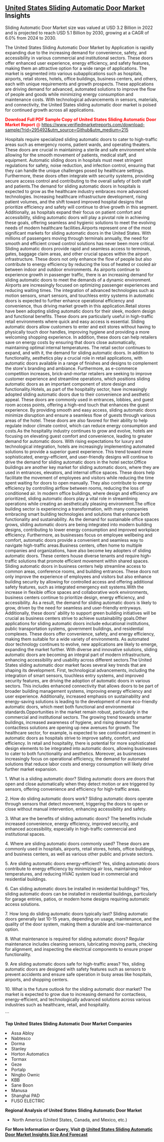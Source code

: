 <h2><a href="https://www.verifiedmarketreports.com/download-sample/?rid=295492&amp;utm_source=Github&amp;utm_medium=215" target="_blank">United States Sliding Automatic Door Market</a> Insights</h2><p>Sliding Automatic Door Market size was valued at USD 3.2 Billion in 2022 and is projected to reach USD 5.1 Billion by 2030, growing at a CAGR of 6.0% from 2024 to 2030.</p><p><p>The United States Sliding Automatic Door Market by Application is rapidly expanding due to the increasing demand for convenience, safety, and accessibility in various commercial and institutional sectors. These doors offer enhanced user experience, energy efficiency, and safety features, making them an attractive option for a wide range of applications. The market is segmented into various subapplications such as hospitals, airports, retail stores, hotels, office buildings, business centers, and others, each with unique requirements and growth prospects. These applications are driving demand for advanced, automated solutions to improve the flow of people and goods while minimizing energy consumption and maintenance costs. With technological advancements in sensors, materials, and connectivity, the United States sliding automatic door market is poised for continued growth across all applications. <p><span class=""><span style="color: #ff0000;"><strong>Download Full PDF Sample Copy of United States Sliding Automatic Door Market Report</strong> @ </span><a href="https://www.verifiedmarketreports.com/download-sample/?rid=295492&amp;utm_source=Github&amp;utm_medium=215" target="_blank">https://www.verifiedmarketreports.com/download-sample/?rid=295492&amp;utm_source=Github&amp;utm_medium=215</a></span></p>Hospitals require specialized sliding automatic doors to cater to high-traffic areas such as emergency rooms, patient wards, and operating theaters. These doors are crucial in maintaining a sterile and safe environment while allowing for the smooth movement of patients, medical staff, and equipment. Automatic sliding doors in hospitals must meet stringent regulations for safety, noise reduction, and infection control, ensuring that they can handle the unique challenges posed by healthcare settings. Furthermore, these doors often integrate with security systems, providing secure access control and contributing to the overall safety of both staff and patients.The demand for sliding automatic doors in hospitals is expected to grow as the healthcare industry embraces more advanced technologies. Increasing healthcare infrastructure development, rising patient volumes, and the shift toward improved hospital designs that prioritize efficiency and safety will continue to drive growth in this segment. Additionally, as hospitals expand their focus on patient comfort and accessibility, sliding automatic doors will play a pivotal role in achieving these goals, offering seamless and hygienic solutions to meet the evolving needs of modern healthcare facilities.Airports represent one of the most significant markets for sliding automatic doors in the United States. With millions of passengers moving through terminals annually, the need for smooth and efficient crowd control solutions has never been more critical. Sliding automatic doors provide rapid and seamless access to terminals, gates, baggage claim areas, and other crucial spaces within the airport infrastructure. These doors not only enhance the flow of people but also contribute to energy efficiency by reducing the loss of heated or cooled air between indoor and outdoor environments. As airports continue to experience growth in passenger traffic, there is an increasing demand for sliding automatic doors to meet the demands of a dynamic environment. Airports are increasingly focused on optimizing passenger experiences and reducing waiting times. The integration of advanced technologies such as motion sensors, smart sensors, and touchless entry systems in automatic doors is expected to further enhance operational efficiency and convenience, thus driving market growth in this application.Retail stores have been adopting sliding automatic doors for their sleek, modern design and functional benefits. These doors are particularly useful in high-traffic retail environments where quick and easy access is essential. Sliding automatic doors allow customers to enter and exit stores without having to physically touch door handles, improving hygiene and providing a more welcoming shopping experience. In addition, these doors can help retailers save on energy costs by ensuring that doors close automatically, maintaining optimal internal temperatures. The retail sector continues to expand, and with it, the demand for sliding automatic doors. In addition to functionality, aesthetics play a crucial role in retail applications, with automatic doors available in a range of finishes and designs to complement the store's branding and ambiance. Furthermore, as e-commerce competition increases, brick-and-mortar retailers are seeking to improve customer experience and streamline operations, which positions sliding automatic doors as an important component of store design and functionality.Hotels, as part of the hospitality sector, have increasingly adopted sliding automatic doors due to their convenience and aesthetic appeal. These doors are commonly used in entrances, lobbies, and guest room access points, offering a high-end touch that enhances the guest experience. By providing smooth and easy access, sliding automatic doors minimize disruption and ensure a seamless flow of guests through various areas of the hotel. These doors are also favored for their ability to help regulate indoor climate control, which can reduce energy consumption and costs.As the hospitality industry continues to grow and evolve, hotels are focusing on elevating guest comfort and convenience, leading to greater demand for automatic doors. With rising expectations for luxury and technological integration, hotels are increasingly implementing automated solutions to provide a superior guest experience. This trend toward more sophisticated, energy-efficient, and user-friendly designs will continue to drive the demand for sliding automatic doors in the hotel sector.Office buildings are another key market for sliding automatic doors, where they are used in entrances, elevators, and internal office spaces. These doors help facilitate the movement of employees and visitors while reducing the time spent waiting for doors to open manually. They also contribute to energy efficiency by controlling airflow between rooms, reducing the loss of conditioned air. In modern office buildings, where design and efficiency are prioritized, sliding automatic doors play a vital role in streamlining operations while creating an aesthetically pleasing environment.The office building sector is experiencing a transformation, with many companies embracing smart building technologies and solutions that enhance both functionality and sustainability. As the demand for sustainable office spaces grows, sliding automatic doors are being integrated into modern building designs, contributing to lower energy consumption and improved workplace efficiency. Furthermore, as businesses focus on employee wellbeing and comfort, automatic doors provide a convenient and seamless way to navigate high-traffic areas.Business centers, often home to multiple companies and organizations, have also become key adopters of sliding automatic doors. These centers house diverse tenants and require high-traffic solutions that promote efficient movement within shared spaces. Sliding automatic doors in business centers help streamline access to common areas, conference rooms, and building entrances. These doors not only improve the experience of employees and visitors but also enhance building security by allowing for controlled access and offering additional safety features, such as integrated emergency exit systems.With the increase in flexible office spaces and collaborative work environments, business centers continue to prioritize design, energy efficiency, and accessibility. As a result, the demand for sliding automatic doors is likely to grow, driven by the need for seamless and user-friendly entryways. Additionally, these doors' ability to support green building initiatives will be crucial as business centers strive to achieve sustainability goals.Other applications for sliding automatic doors include educational institutions, public transportation systems, government buildings, and residential complexes. These doors offer convenience, safety, and energy efficiency, making them suitable for a wide variety of environments. As automated door technology continues to evolve, new applications are likely to emerge, expanding the market further. With diverse and innovative solutions, sliding automatic doors are becoming an integral part of modern infrastructure, enhancing accessibility and usability across different sectors.The United States sliding automatic door market faces several key trends that are shaping its development. First, technological advancements, including the integration of smart sensors, touchless entry systems, and improved security features, are driving the adoption of automatic doors in various sectors. This includes enhanced connectivity that allows doors to be part of broader building management systems, improving energy efficiency and user experience. Additionally, increased emphasis on sustainability and energy-saving solutions is leading to the development of more eco-friendly automatic doors, which meet both functional and environmental standards.Opportunities in the market remain robust, particularly in the commercial and institutional sectors. The growing trend towards smarter buildings, increased awareness of hygiene, and rising demand for contactless solutions are opening up new avenues for growth. The healthcare sector, for example, is expected to see continued investment in automatic doors as hospitals strive to improve safety, comfort, and efficiency. In retail and hospitality, there is potential for more sophisticated design elements to be integrated into automatic doors, allowing businesses to cater to both functionality and aesthetics. Moreover, as businesses increasingly focus on operational efficiency, the demand for automated solutions that reduce labor costs and energy consumption will likely drive further market expansion.<p>1. What is a sliding automatic door? Sliding automatic doors are doors that open and close automatically when they detect motion or are triggered by sensors, offering convenience and efficiency for high-traffic areas.</p><p>2. How do sliding automatic doors work? Sliding automatic doors operate through sensors that detect movement, triggering the doors to open or close without manual intervention, enhancing accessibility and safety.</p><p>3. What are the benefits of sliding automatic doors? The benefits include increased convenience, energy efficiency, improved security, and enhanced accessibility, especially in high-traffic commercial and institutional spaces.</p><p>4. Where are sliding automatic doors commonly used? These doors are commonly used in hospitals, airports, retail stores, hotels, office buildings, and business centers, as well as various other public and private sectors.</p><p>5. Are sliding automatic doors energy-efficient? Yes, sliding automatic doors contribute to energy efficiency by minimizing air loss, maintaining indoor temperatures, and reducing HVAC system load in commercial and residential buildings.</p><p>6. Can sliding automatic doors be installed in residential buildings? Yes, sliding automatic doors can be installed in residential buildings, particularly for garage entries, patios, or modern home designs requiring automatic access solutions.</p><p>7. How long do sliding automatic doors typically last? Sliding automatic doors generally last 10-15 years, depending on usage, maintenance, and the quality of the door system, making them a durable and low-maintenance option.</p><p>8. What maintenance is required for sliding automatic doors? Regular maintenance includes cleaning sensors, lubricating moving parts, checking for alignment, and inspecting the electrical components to ensure proper functionality.</p><p>9. Are sliding automatic doors safe for high-traffic areas? Yes, sliding automatic doors are designed with safety features such as sensors to prevent accidents and ensure safe operation in busy areas like hospitals, airports, and shopping centers.</p><p>10. What is the future outlook for the sliding automatic door market? The market is expected to grow due to increasing demand for contactless, energy-efficient, and technologically advanced solutions across various industries such as healthcare, retail, and hospitality.</p>```</p><p><strong>Top United States Sliding Automatic Door Market Companies</strong></p><div data-test-id=""><p><li>Assa Abloy</li><li> Nabtesco</li><li> Dorma</li><li> Stanley</li><li> Horton Automatics</li><li> Tormax</li><li> Geze</li><li> Portalp</li><li> Ningbo Ownic</li><li> KBB</li><li> Sane Boon</li><li> Manusa</li><li> Shanghai PAD</li><li> FUSO ELECTRIC</li></p><div><strong>Regional Analysis of&nbsp;United States Sliding Automatic Door Market</strong></div><ul><li dir="ltr"><p dir="ltr">North America&nbsp;(United States, Canada, and Mexico, etc.)</p></li></ul><p><strong>For More Information or Query, Visit @&nbsp;</strong><strong><a href="https://www.verifiedmarketreports.com/product/sliding-automatic-door-market/?utm_source=Github&amp;utm_medium=215" target="_blank">United States Sliding Automatic Door Market Insights Size And Forecast</a></strong></p></div>
